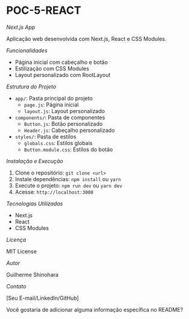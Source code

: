 # POC-5-REACT

*Next.js App*

Aplicação web desenvolvida com Next.js, React e CSS Modules.

*Funcionalidades*

- Página inicial com cabeçalho e botão
- Estilização com CSS Modules
- Layout personalizado com RootLayout

*Estrutura do Projeto*

- `app/`: Pasta principal do projeto
    - `page.js`: Página inicial
    - `layout.js`: Layout personalizado
- `components/`: Pasta de componentes
    - `Button.js`: Botão personalizado
    - `Header.js`: Cabeçalho personalizado
- `styles/`: Pasta de estilos
    - `globals.css`: Estilos globais
    - `Button.module.css`: Estilos do botão

*Instalação e Execução*

1. Clone o repositório: `git clone <url>`
2. Instale dependências: `npm install` ou `yarn`
3. Execute o projeto: `npm run dev` ou `yarn dev`
4. Acesse: `http://localhost:3000`

*Tecnologias Utilizadas*

- Next.js
- React
- CSS Modules

*Licença*

MIT License

*Autor*

Guilherme Shinohara

*Contato*

[Seu E-mail/LinkedIn/GitHub]

Você gostaria de adicionar alguma informação específica no README?

